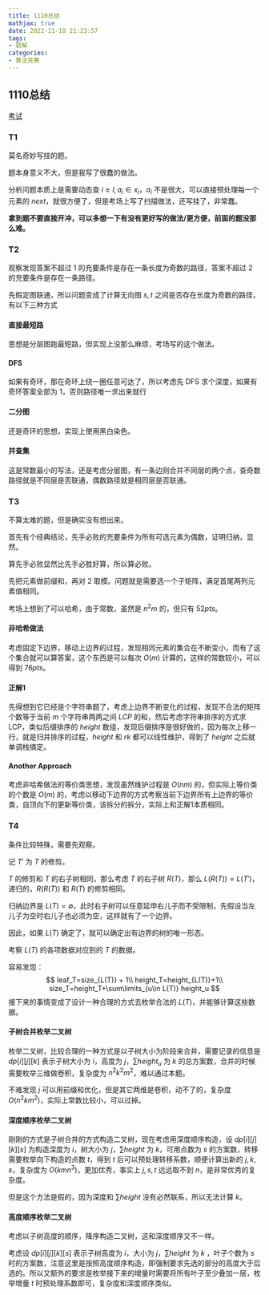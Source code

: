 ```yaml
---
title: 1110总结
mathjax: true
date: 2022-11-10 21:23:57
tags:
- 题解
categories:
- 算法竞赛
---
```


## 1110总结

[考试](https://local.cwoi.com.cn:8443/contest/C0152)

### T1

莫名奇妙写挂的题。

题本身意义不大，但是我写了很蠢的做法。

分析问题本质上是需要动态查 $i\ge l,a_i\in x_i$，$a_i$ 不是很大，可以直接预处理每一个元素的 $next$，就很方便了，但是考场上写了扫描做法，还写挂了，非常蠢。

**拿到题不要直接开冲，可以多想一下有没有更好写的做法/更方便，前面的题没那么难。**

### T2

观察发现答案不超过 $1$ 的充要条件是存在一条长度为奇数的路径，答案不超过 $2$ 的充要条件是存在一条路径。

先假定图联通，所以问题变成了计算无向图 $s,t$ 之间是否存在长度为奇数的路径，有以下三种方式

#### 直接最短路

思想是分层图跑最短路，但实现上没那么麻烦，考场写的这个做法。

#### DFS

如果有奇环，那在奇环上绕一圈任意可达了，所以考虑先 DFS 求个深度，如果有奇环答案全部为 $1$，否则路径唯一求出来就行

#### 二分图

还是奇环的思想，实现上使用黑白染色。

#### 并查集

这是常数最小的写法，还是考虑分层图，有一条边则合并不同层的两个点，查奇数路径就是不同层是否联通，偶数路径就是相同层是否联通。

### T3

不算太难的题，但是确实没有想出来。

首先有个经典结论，先手必败的充要条件为所有可选元素为偶数，证明归纳，显然。

算先手必败显然比先手必胜好算，所以算必败。

先把元素做前缀和，再对 $2$ 取模。问题就是需要选一个子矩阵，满足首尾两列元素值相同。

考场上想到了可以哈希，由于常数，虽然是 $n^2m$ 的，但只有 $52pts$。

#### 非哈希做法

考虑固定下边界，移动上边界的过程，发现相同元素的集合在不断变小，而有了这个集合就可以算答案，这个东西是可以每次 $O(m)$ 计算的，这样的常数较小，可以得到 $76pts$。

#### 正解1

先得想到它已经是个字符串题了，考虑上边界不断变化的过程，发现不合法的矩阵个数等于当前 $m$ 个字符串两两之间 $LCP$ 的和，然后考虑字符串排序的方式求 LCP，类似后缀排序的 $height$ 数组，发现后缀排序是很好做的，因为每次上移一行，就是归并排序的过程，$height$ 和 $rk$ 都可以线性维护，得到了 $height$ 之后就单调栈搞定。

#### Another Approach

考虑非哈希做法的等价类思想，发现虽然维护过程是 $O(nm)$ 的，但实际上等价类的个数是 $O(m)$ 的，考虑以移动下边界的方式考察当前下边界所有上边界的等价类，自顶向下的更新等价类，该拆分的拆分，实际上和正解1本质相同。

### T4

条件比较特殊，需要先观察。

记 $T'$ 为 $T$ 的修剪。

$T$ 的修剪和 $T$ 的右子树相同，那么考虑 $T$ 的右子树 $R(T)$，那么 $L(R(T))=L(T')$，递归的，$R(R(T))$ 和 $R(T)$ 的修剪相同。

归纳边界是 $L(T)=\emptyset$，此时右子树可以任意延申右儿子而不受限制，先假设当左儿子为空时右儿子也必须为空，这样就有了一个边界。

因此，如果 $L(T)$ 确定了，就可以确定出有边界的树的唯一形态。

考察 $L(T)$ 的各项数据对应到的 $T$ 的数据。

容易发现：
$$
leaf_T=size_{L(T)} + 1\\
height_T=height_{L(T)}+1\\
size_T=height_T+\sum\limits_{u\in L(T)} height_u
$$
接下来的事情变成了设计一种合理的方式去枚举合法的 $L(T)$，并能够计算这些数据。

#### 子树合并枚举二叉树

枚举二叉树，比较合理的一种方式是以子树大小为阶段来合并，需要记录的信息是 $dp[i][j][k]$ 表示子树大小为 $i$，高度为 $j$，$\sum height_u$ 为 $k$ 的总方案数，合并的时候需要枚举三维做卷积，复杂度为 $n^2k^2m^2$，难以通过本题。

不难发现 $j$ 可以用前缀和优化，但是其它两维是卷积，动不了的，复杂度 $O(n^2km^2)$，实际上常数比较小，可以过掉。

#### 深度顺序枚举二叉树

刚刚的方式是子树合并的方式构造二叉树，现在考虑用深度顺序构造，设 $dp[i][j][k][s]$ 为构造深度为 $i$，树大小为 $j$，$\sum height$ 为 $k$，可用点数为 $s$ 的方案数，转移需要枚举向下构造的点数 $t$，得到 $t$ 后可以预处理转移系数，顺便计算出新的 $j,k,s$，复杂度为 $O(kmn^3)$，更加优秀，事实上 $j,s,t$ 远远取不到 $n$，是非常优秀的复杂度。

但是这个方法是假的，因为深度和 $\sum height$ 没有必然联系，所以无法计算 $k$。

#### 高度顺序枚举二叉树

考虑以子树高度的顺序，降序构造二叉树，这和深度顺序又不一样。

考虑设 $dp[i][j][k][s]$ 表示子树高度为 $i$，大小为 $j$，$\sum height$ 为 $k$ ，叶子个数为 $s$ 时的方案数，注意这里是按照高度顺序构造，即强制要求先选的部分的高度大于后选的。所以又额外的要求是枚举接下来的增量时需要将所有叶子至少叠加一层，枚举增量 $t$ 时预处理系数即可，复杂度和深度顺序类似。 











